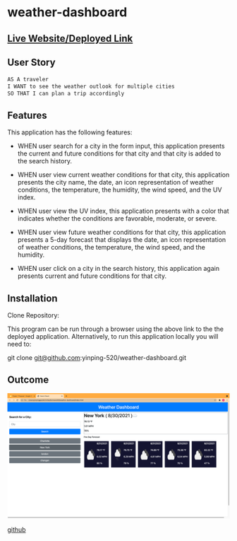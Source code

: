 # weather-dashboard

## [Live Website/Deployed Link](https://yinping-520.github.io/weather-dashboard/)

## User Story

```
AS A traveler
I WANT to see the weather outlook for multiple cities
SO THAT I can plan a trip accordingly
```

## Features
This application has the following features:

* WHEN user search for a city in the form input, this application presents the current and future conditions for that city and that city is added to the search history.

* WHEN user view current weather conditions for that city, this application presents the city name, the date, an icon representation of weather conditions, the temperature, the humidity, the wind speed, and the UV index.

* WHEN user view the UV index, this application presents with a color that indicates whether the conditions are favorable, moderate, or severe.

* WHEN user view future weather conditions for that city, this application presents a 5-day forecast that displays the date, an icon representation of weather conditions, the temperature, the wind speed, and the humidity.

* WHEN user click on a city in the search history, this application again presents current and future conditions for that city.

## Installation

Clone Repository:

This program can be run through a browser using the above link to the the deployed application. Alternatively, to run this application locally you will need to:

git clone git@github.com:yinping-520/weather-dashboard.git


## Outcome
![screenshot](weather-dashboard/mockup.png)



[github](https://github.com/yinping-520/weather-dashboard)

